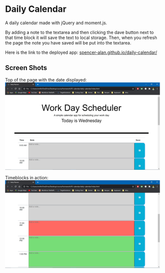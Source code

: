 # Daily Calendar
A daily calendar made with jQuery and moment.js. 

By adding a note to the textarea and then clicking the dave button next to that time block it will save the text to local storage. Then, when you refresh the page the note you have saved will be put into the textarea. 

Here is the link to the deployed app:
[spencer-alan.github.io/daily-calendar/](https://spencer-alan.github.io/daily-calendar/)

## Screen Shots

Top of the page with the date displayed:
![daily-calender top](https://github.com/spencer-alan/daily-calendar/blob/master/assets/screenshots/daily-planner-top.jpg "Daily Calander Top")

Timeblocks in action:
![daily-calender time](https://github.com/spencer-alan/daily-calendar/blob/master/assets/screenshots/daily-planner-time-blocks.jpg "Daily Calander Time Blocks")